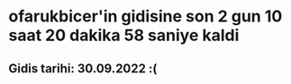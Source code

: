 # ofarukbicer'in gidisine son 2 gun 10 saat 20 dakika 58 saniye kaldi

## Gidis tarihi: 30.09.2022 :(